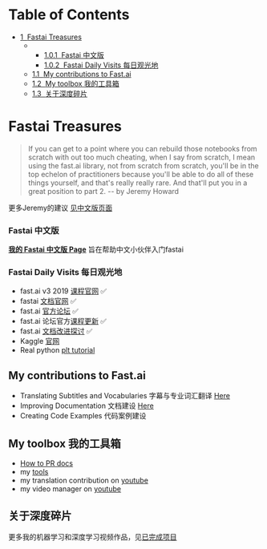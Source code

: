 
<h1>Table of Contents<span class="tocSkip"></span></h1>
<div class="toc"><ul class="toc-item"><li><span><a href="#Fastai-Treasures" data-toc-modified-id="Fastai-Treasures-1"><span class="toc-item-num">1&nbsp;&nbsp;</span>Fastai Treasures</a></span><ul class="toc-item"><li><ul class="toc-item"><li><span><a href="#Fastai-中文版" data-toc-modified-id="Fastai-中文版-1.0.1"><span class="toc-item-num">1.0.1&nbsp;&nbsp;</span>Fastai 中文版</a></span></li><li><span><a href="#Fastai-Daily-Visits-每日观光地" data-toc-modified-id="Fastai-Daily-Visits-每日观光地-1.0.2"><span class="toc-item-num">1.0.2&nbsp;&nbsp;</span>Fastai Daily Visits 每日观光地</a></span></li></ul></li><li><span><a href="#My-contributions-to-Fast.ai" data-toc-modified-id="My-contributions-to-Fast.ai-1.1"><span class="toc-item-num">1.1&nbsp;&nbsp;</span>My contributions to Fast.ai</a></span></li><li><span><a href="#My-toolbox-我的工具箱" data-toc-modified-id="My-toolbox-我的工具箱-1.2"><span class="toc-item-num">1.2&nbsp;&nbsp;</span>My toolbox 我的工具箱</a></span></li><li><span><a href="#关于深度碎片" data-toc-modified-id="关于深度碎片-1.3"><span class="toc-item-num">1.3&nbsp;&nbsp;</span>关于深度碎片</a></span></li></ul></li></ul></div>

# Fastai Treasures

> If you can get to a point where you can rebuild those notebooks from scratch with out too much cheating, when I say from scratch, I mean using the fast.ai library, not from scratch from scratch, you'll be in the top echelon of practitioners because you'll be able to do all of these things yourself, and that's really really rare. And that'll put you in a great position to part 2. -- by Jeremy Howard

更多Jeremy的建议 [见中文版页面](https://forums.fast.ai/t/fast-ai-v3-2019/39325)


### Fastai 中文版
[**我的 Fastai 中文版 Page**](https://forums.fast.ai/t/fast-ai-v3-2019/39325) 旨在帮助中文小伙伴入门fastai

### Fastai Daily Visits 每日观光地
- fast.ai v3 2019 [课程官网](https://course.fast.ai/) ✅     
- fastai [文档官网](https://docs.fast.ai/) ✅     
- fast.ai [官方论坛](https://forums.fast.ai/) ✅     
- fast.ai 论坛官方[课程更新](https://forums.fast.ai/t/faq-resources-and-official-course-updates/27934) ✅    
- fast.ai [文档改进探讨](https://forums.fast.ai/t/documentation-improvements/32550) ✅    
- Kaggle [官网](https://www.kaggle.com/)       
- Real python [plt tutorial](https://realpython.com/python-matplotlib-guide/#why-can-matplotlib-be-confusing)     

## My contributions to Fast.ai
- Translating Subtitles and Vocabularies 字幕与专业词汇翻译 [Here](https://forums.fast.ai/t/deep-learning-vocab-en-vs-cn/42297?u=daniel)
- Improving Documentation 文档建设 [Here](https://forums.fast.ai/t/fast-ai-v3-2019/39325/92?u=daniel)
- Creating Code Examples 代码案例建设
   

## My toolbox 我的工具箱

- [How to PR docs](https://github.com/EmbraceLife/fastai_treasures/blob/master/How-To-Docsrc-PR.md)
- my [tools](https://github.com/EmbraceLife/fastai_treasures/blob/master/my_tools.md)
- my translation contribution on [youtube](https://www.youtube.com/timedtext_cs_panel?o=U&ar=2) 
- my video manager on [youtube](https://www.youtube.com/my_videos?o=U&ar=2)   


## 关于深度碎片

更多我的机器学习和深度学习视频作品，见[已完成项目](https://github.com/EmbraceLife/shendusuipian#%E5%B7%B2%E5%AE%8C%E6%88%90%E9%A1%B9%E7%9B%AE)


```python

```
